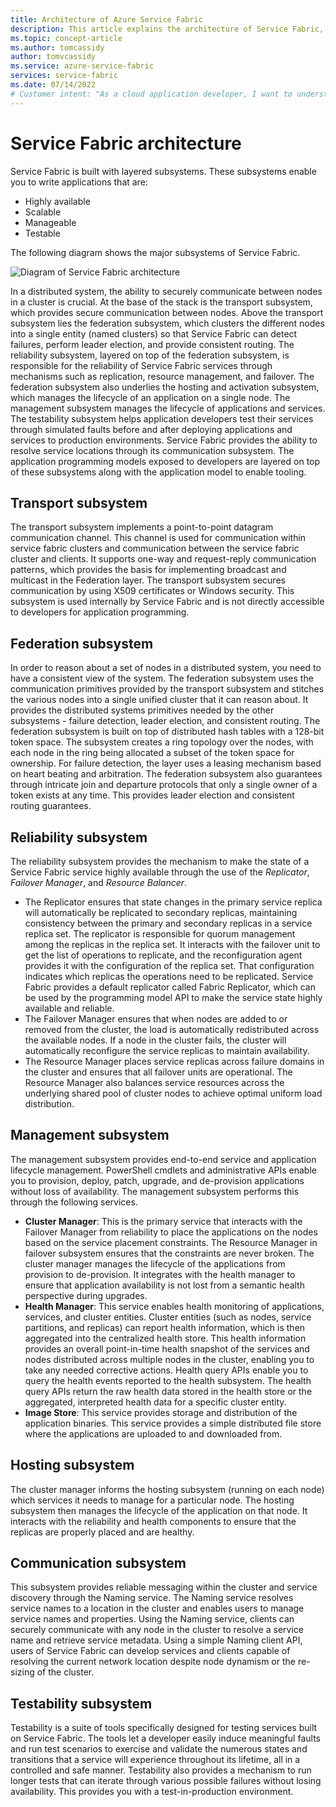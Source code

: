 ```yaml
---
title: Architecture of Azure Service Fabric 
description: This article explains the architecture of Service Fabric, a distributed systems platform used to build scalable, reliable, and easily managed applications for the cloud.
ms.topic: concept-article
ms.author: tomcassidy
author: tomvcassidy
ms.service: azure-service-fabric
services: service-fabric
ms.date: 07/14/2022
# Customer intent: "As a cloud application developer, I want to understand the architecture of distributed systems using Service Fabric, so that I can build scalable, reliable, and manageable applications for the cloud effectively."
---
```


# Service Fabric architecture

Service Fabric is built with layered subsystems. These subsystems enable you to write applications that are:

* Highly available
* Scalable
* Manageable
* Testable

The following diagram shows the major subsystems of Service Fabric.

![Diagram of Service Fabric architecture](media/service-fabric-architecture/service-fabric-architecture.png)

In a distributed system, the ability to securely communicate between nodes in a cluster is crucial. At the base of the stack is the transport subsystem, which provides secure communication between nodes. Above the transport subsystem lies the federation subsystem, which clusters the different nodes into a single entity (named clusters) so that Service Fabric can detect failures, perform leader election, and provide consistent routing. The reliability subsystem, layered on top of the federation subsystem, is responsible for the reliability of Service Fabric services through mechanisms such as replication, resource management, and failover. The federation subsystem also underlies the hosting and activation subsystem, which manages the lifecycle of an application on a single node. The management subsystem manages the lifecycle of applications and services. The testability subsystem helps application developers test their services through simulated faults before and after deploying applications and services to production environments. Service Fabric provides the ability to resolve service locations through its communication subsystem. The application programming models exposed to developers are layered on top of these subsystems along with the application model to enable tooling.

## Transport subsystem

The transport subsystem implements a point-to-point datagram communication channel. This channel is used for communication within service fabric clusters and communication between the service fabric cluster and clients. It supports one-way and request-reply communication patterns, which provides the basis for implementing broadcast and multicast in the Federation layer. The transport subsystem secures communication by using X509 certificates or Windows security. This subsystem is used internally by Service Fabric and is not directly accessible to developers for application programming.

## Federation subsystem

In order to reason about a set of nodes in a distributed system, you need to have a consistent view of the system. The federation subsystem uses the communication primitives provided by the transport subsystem and stitches the various nodes into a single unified cluster that it can reason about. It provides the distributed systems primitives needed by the other subsystems - failure detection, leader election, and consistent routing. The federation subsystem is built on top of distributed hash tables with a 128-bit token space. The subsystem creates a ring topology over the nodes, with each node in the ring being allocated a subset of the token space for ownership. For failure detection, the layer uses a leasing mechanism based on heart beating and arbitration. The federation subsystem also guarantees through intricate join and departure protocols that only a single owner of a token exists at any time. This provides leader election and consistent routing guarantees.

## Reliability subsystem

The reliability subsystem provides the mechanism to make the state of a Service Fabric service highly available through the use of the *Replicator*, *Failover Manager*, and *Resource Balancer*.

* The Replicator ensures that state changes in the primary service replica will automatically be replicated to secondary replicas, maintaining consistency between the primary and secondary replicas in a service replica set. The replicator is responsible for quorum management among the replicas in the replica set. It interacts with the failover unit to get the list of operations to replicate, and the reconfiguration agent provides it with the configuration of the replica set. That configuration indicates which replicas the operations need to be replicated. Service Fabric provides a default replicator called Fabric Replicator, which can be used by the programming model API to make the service state highly available and reliable.
* The Failover Manager ensures that when nodes are added to or removed from the cluster, the load is automatically redistributed across the available nodes. If a node in the cluster fails, the cluster will automatically reconfigure the service replicas to maintain availability.
* The Resource Manager places service replicas across failure domains in the cluster and ensures that all failover units are operational. The Resource Manager also balances service resources across the underlying shared pool of cluster nodes to achieve optimal uniform load distribution.

## Management subsystem

The management subsystem provides end-to-end service and application lifecycle management. PowerShell cmdlets and administrative APIs enable you to provision, deploy, patch, upgrade, and de-provision applications without loss of availability. The management subsystem performs this through the following services.

* **Cluster Manager**: This is the primary service that interacts with the Failover Manager from reliability to place the applications on the nodes based on the service placement constraints. The Resource Manager in failover subsystem ensures that the constraints are never broken. The cluster manager manages the lifecycle of the applications from provision to de-provision. It integrates with the health manager to ensure that application availability is not lost from a semantic health perspective during upgrades.
* **Health Manager**: This service enables health monitoring of applications, services, and cluster entities. Cluster entities (such as nodes, service partitions, and replicas) can report health information, which is then aggregated into the centralized health store. This health information provides an overall point-in-time health snapshot of the services and nodes distributed across multiple nodes in the cluster, enabling you to take any needed corrective actions. Health query APIs enable you to query the health events reported to the health subsystem. The health query APIs return the raw health data stored in the health store or the aggregated, interpreted health data for a specific cluster entity.
* **Image Store**: This service provides storage and distribution of the application binaries. This service provides a simple distributed file store where the applications are uploaded to and downloaded from.

## Hosting subsystem

The cluster manager informs the hosting subsystem (running on each node) which services it needs to manage for a particular node. The hosting subsystem then manages the lifecycle of the application on that node. It interacts with the reliability and health components to ensure that the replicas are properly placed and are healthy.

## Communication subsystem

This subsystem provides reliable messaging within the cluster and service discovery through the Naming service. The Naming service resolves service names to a location in the cluster and enables users to manage service names and properties. Using the Naming service, clients can securely communicate with any node in the cluster to resolve a service name and retrieve service metadata. Using a simple Naming client API, users of Service Fabric can develop services and clients capable of resolving the current network location despite node dynamism or the re-sizing of the cluster.

## Testability subsystem

Testability is a suite of tools specifically designed for testing services built on Service Fabric. The tools let a developer easily induce meaningful faults and run test scenarios to exercise and validate the numerous states and transitions that a service will experience throughout its lifetime, all in a controlled and safe manner. Testability also provides a mechanism to run longer tests that can iterate through various possible failures without losing availability. This provides you with a test-in-production environment.
